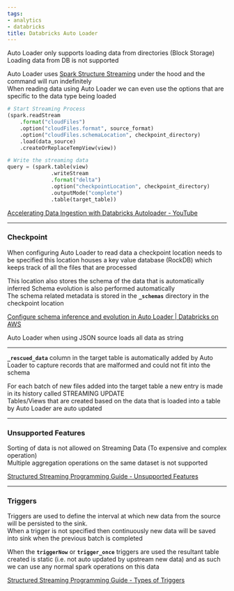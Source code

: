 ```yaml
---
tags:
- analytics
- databricks
title: Databricks Auto Loader
---
```


Auto Loader only supports loading data from directories (Block Storage)  
Loading data from DB is not supported

Auto Loader uses [Spark Structure Streaming](../apache-spark/spark-streaming/spark-structure-streaming.md) under the hood and the command will run indefinitely  
When reading data using Auto Loader we can even use the options that are specific to the data type being loaded

````python
# Start Streaming Process
(spark.readStream
	.format("cloudFiles")
	.option("cloudFiles.format", source_format)
	.option("cloudFiles.schemaLocation", checkpoint_directory)
	.load(data_source)
	.createOrReplaceTempView(view))

# Write the streaming data
query = (spark.table(view)
              .writeStream
              .format("delta")
              .option("checkpointLocation", checkpoint_directory)
              .outputMode("complete")
              .table(target_table))
````

[Accelerating Data Ingestion with Databricks Autoloader - YouTube](https://www.youtube.com/watch?v=8a38Fv9cpd8)

---

### Checkpoint

When configuring Auto Loader to read data a checkpoint location needs to be specified this location houses a key value database (RockDB) which keeps track of all the files that are processed

This location also stores the schema of the data that is automatically inferred
Schema evolution is also performed automatically  
The schema related metadata is stored in the **`_schemas`** directory in the checkpoint location

[Configure schema inference and evolution in Auto Loader | Databricks on AWS](https://docs.databricks.com/ingestion/auto-loader/schema.html)

Auto Loader when using JSON source loads all data as string

---

**`_rescued_data`** column in the target table is automatically added by Auto Loader to capture records that are malformed and could not fit into the schema

For each batch of new files added into the target table a new entry is made in its history called STREAMING UPDATE  
Tables/Views that are created based on the data that is loaded into a table by Auto Loader are auto updated

---

### Unsupported Features

Sorting of data is not allowed on Streaming Data (To expensive and complex operation)  
Multiple aggregation operations on the same dataset is not supported

[Structured Streaming Programming Guide - Unsupported Features](https://spark.apache.org/docs/latest/structured-streaming-programming-guide.html#unsupported-operations)

---

### Triggers

Triggers are used to define the interval at which new data from the source will be persisted to the sink.  
When a trigger is not specified then continuously new data will be saved into sink when the previous batch is completed

When the **`triggerNow`** or **`trigger_once`** triggers are used the resultant table created is static (i.e. not auto updated by upstream new data) and as such we can use any normal spark operations on this data

[Structured Streaming Programming Guide - Types of Triggers](https://spark.apache.org/docs/latest/structured-streaming-programming-guide.html#triggers)